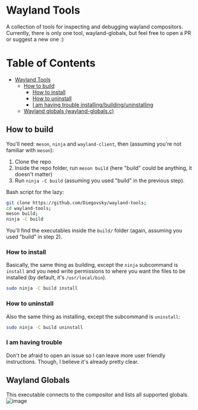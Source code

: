 # Wayland Tools
A collection of tools for inspecting and debugging wayland compositors. Currently, there is only one tool, wayland-globals, but feel free to open a PR or suggest a new one :)

# Table of Contents
- [Wayland Tools](#wayland-tools)
  * [How to build](#how-to-build)
    + [How to install](#how-to-install)
    + [How to uninstall](#how-to-uninstall)
    + [I am having trouble installing/building/uninstalling](#i-am-having-trouble)
  * [Wayland globals (wayland-globals.c)](#wayland-globals)



## How to build
You'll need: `meson`, `ninja` and `wayland-client`, then (assuming you're not familiar with `meson`):

 1. Clone the repo
 2. Inside the repo folder, run `meson build` (here "build" could be anything, it doesn't matter)
 3. Run `ninja -C build` (assuming you used "build" in the previous step).
 
 Bash script for the lazy:
 ```bash
 git clone https://github.com/Diegovsky/wayland-tools;
 cd wayland-tools;
 meson build;
 ninja -C build
 ```
 
 You'll find the executables inside the `build/` folder (again, assuming you used "build" in step 2).
 
 ### How to install
 Basically, the same thing as building, except the `ninja` subcommand is `install` and you need write permissions to where you want the files to be installed (by default, it's `/usr/local/bin`).
 
 ```bash
 sudo ninja -C build install
 ```
 
 ### How to uninstall
 Also the same thing as installing, except the subcommand is `uninstall`:
 ```bash
 sudo ninja -C build uninstall
 ```
 
 ### I am having trouble
 Don't be afraid to open an issue so I can leave more user friendly instructions. Though, I believe it's already pretty clear.

## Wayland Globals
This executable connects to the compositor and lists all supported globals.
![image](https://user-images.githubusercontent.com/46163903/159488429-ba15e570-3d6b-4ce2-87c3-c993470ad78c.png)
